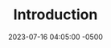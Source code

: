 ---
title: Introduction
date: 2023-07-16 04:05:00 -0500
categories: [General, Introduction]
tags: []     # TAG names should always be lowercase
---